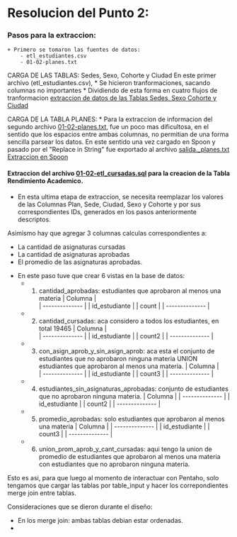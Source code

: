 # Resolucion del Punto 2: 
### Pasos para la extraccion: 

    + Primero se tomaron las fuentes de datos: 
        - etl_estudiantes.csv 
        - 01-02-planes.txt

CARGA DE LAS TABLAS: Sedes, Sexo, Cohorte y Ciudad
En este primer archivo (etl_estudiantes.csv), 
    * Se hicieron tranformaciones, sacando columnas no importantes
    * Dividiendo de esta forma en cuatro flujos de tranformacion
[extraccion de datos de las Tablas Sedes, Sexo Cohorte y Ciudad](img/extraccion-tablas-primarias.jpg)

CARGA DE LA TABLA PLANES: 
    * Para la extraccion de informacion del segundo archivo [01-02-planes.txt](data/01-02-planes.txt), fue un poco mas dificultosa, en el sentido que los espacios entre ambas columnas, no permitian de una forma sencilla parsear los datos. 
En este sentido una vez cargado en Spoon y pasado por el "Replace in String" fue exportado al archivo [salida._planes.txt](data/salida_planes.txt) 
[Extraccion en Spoon](img/extraccion-tabla-planes.jpg)

#### Extraccion del archivo [01-02-etl_cursadas.sql](data/01-02-etl_cursadas.sql) para la creacion de la Tabla Rendimiento Academico.

+ En esta ultima etapa de extraccion, se necesita reemplazar los valores de las Columnas Plan, Sede, Ciudad, Sexo y Cohorte y  por sus correspondientes IDs, generados en los pasos anteriormente descriptos. 

Asimismo hay que agregar 3 columnas calculas correspondientes a: 
- La cantidad de asignaturas cursadas
- La cantidad de asignaturas aprobadas
- El promedio de las asignaturas aprobadas. 

+ En este paso tuve que crear 6 vistas en la base de datos:     
    - 1. cantidad_aprobadas: estudiantes que aprobaron al menos una materia
        |    Columna     |    
        | -------------- |
        | id_estudiante  |
        | count          |
        | -------------- |    
    - 2. cantidad_cursadas: aca considero a todos los estudiantes, en total 19465
        |    Columna     |    
        | -------------- |
        | id_estudiante  |
        | count2         |
        | -------------- |    
    - 3. con_asign_aprob_y_sin_asign_aprob: aca esta el conjunto de estudiantes que no aprobaron ninguna materia UNION estudiantes que aprobaron al menos una materia. 
        |    Columna     |    
        | -------------- |
        | id_estudiante  |
        | count3         |
        | -------------- |    
    - 4. estudiantes_sin_asignaturas_aprobadas: conjunto de estudiantes que no aprobaron ninguna materia. 
        |    Columna     |
        | -------------- |
        | id_estudiante  |
        | count2         |
        | -------------- |

    - 5. promedio_aprobadas: solo estudiantes que aprobaron al menos una materia
        |    Columna     |
        | -------------- |
        | id_estudiante  |
        | count3         |
        | -------------- |
    - 6. union_prom_aprob_y_cant_cursadas: aqui tengo la union de promedio de estudiantes que aprobaron al menos una materia con estudiantes que no aprobaron ninguna materia. 

Esto es asi, para que luego al momento de interactuar con Pentaho, solo tengamos que cargar las tablas por table_input y hacer los correpondientes merge join entre tablas. 

Consideraciones que se dieron durante el diseño:
-  En los merge join: ambas tablas debian estar ordenadas. 
-  

